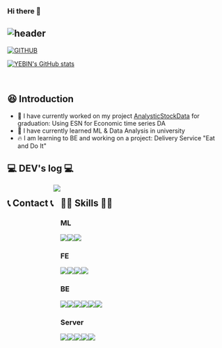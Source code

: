 ### Hi there 👋

<!--
**BEANyyy/BEANyyy** is a ✨ _special_ ✨ repository because its `README.md` (this file) appears on your GitHub profile.

Here are some ideas to get you started:
-->


<div align="left">
  
![header](https://capsule-render.vercel.app/api?type=waving&color=timeGradient&text=Welcome%20to%20Yebin's%20GitHub%20👋&animation=twinkling&fontSize=35&fontAlignY=40&fontAlign=70&height=250)
---


[![GITHUB](https://hits.seeyoufarm.com/api/count/incr/badge.svg?url=https%3A%2F%2Fgithub.com%2FBEANyyy&count_bg=%2379C83D&title_bg=%23FF6262&icon=github.svg&icon_color=%23FFFFFF&title=hits&edge_flat=false)](https://hits.seeyoufarm.com)

[![YEBIN's GitHub stats](https://github-readme-stats.vercel.app/api?username=BEANyyy&include_all_commits=true&theme=nord&hide_border=true&count_private=true)](https://github.com/BEANyyy/github-readme-stats)

<br>

## 😆 Introduction
- 🔭 I have currently worked on my project [AnalysticStockData](https://github.com/BEANyyy/AnalysticStockData) for graduation: Using ESN for Economic time series DA
- 🌱 I have currently learned ML & Data Analysis in university
- 🔥 I am learning to BE and working on a project: Delivery Service "Eat and Do It"

## 💻 DEV's log 💻
<div style="display:flex; flex-direction:row;">
<!--     <a href="https://beanyyy.github.io/">
        <img src="https://img.shields.io/badge/Github-000000?style=for-the-badge&logo=Github&logoColor=white"> 
    </a> -->
  
 
## 📞 Contact 📞
<div style="display:flex; flex-direction:row;">
    <a href="mailto:yevin2001@gmail.com">
        <img src="https://img.shields.io/badge/Gmail-EA4335?style=for-the-badge&logo=Gmail&logoColor=white"> 
    </a>
</div><be>

## 👨‍🔧 Skills 👨‍🔧
### ML
<div style="display:flex; flex-direction:row;">
    <img src="https://img.shields.io/badge/python-3776AB?style=flat-square&logo=python&logoColor=white"> 
    <img src="https://img.shields.io/badge/Jupyter Notebook-F37626?style=flat-square&logo=jupyter&logoColor=white"> 
    <img src="https://img.shields.io/badge/OpenCV-5C3EE8?style=flat-square&logo=opencv&logoColor=white"> 
    <br>
</div><be>

### FE
<div style="display:flex; flex-direction:row;">
  <img src="https://img.shields.io/badge/html5-E34F26?style=flat-square&logo=html5&logoColor=white"> 
    <img src="https://img.shields.io/badge/css-1572B6?style=flat-square&logo=css3&logoColor=white"> 
    <img src="https://img.shields.io/badge/javascript-F7DF1E?style=flat-square&logo=javascript&logoColor=black"> 
  <img src="https://img.shields.io/badge/bootstrap-7952B3?style=flat-square&logo=bootstrap&logoColor=white">
    <br>
</div><be>
  
### BE
<div style="display:flex; flex-direction:row;">
  <img src="https://img.shields.io/badge/Java-007396?style=for-the-badge&logo=Java&logoColor=white"> 
    <img src="https://img.shields.io/badge/Spring Boot-6DB33F?style=for-the-badge&logo=spring boot&logoColor=white"> 
    <img src="https://img.shields.io/badge/Gradle-02303A?style=for-the-badge&logo=gradle&logoColor=white">
    <img src="https://img.shields.io/badge/oracle-F80000?style=for-the-badge&logo=oracle&logoColor=white"> 
    <img src="https://img.shields.io/badge/mysql-4479A1?style=for-the-badge&logo=mysql&logoColor=white"> 
    <img src="https://img.shields.io/badge/firebase-FFCA28?style=for-the-badge&logo=firebase&logoColor=white">
    <br>
</div><be>
  
### Server
<div style="display:flex; flex-direction:row;">
     <img src="https://img.shields.io/badge/linux-FCC624?style=for-the-badge&logo=linux&logoColor=black"> 
    <img src="https://img.shields.io/badge/apache tomcat-F8DC75?style=for-the-badge&logo=apachetomcat&logoColor=black">
    <img src="https://img.shields.io/badge/Amazon AWS-232F3E?style=for-the-badge&logo=amazon aws&logoColor=white"> 
    <img src="https://img.shields.io/badge/Amazon EC2-FF9900?style=for-the-badge&logo=amazon ec2&logoColor=white"> 
    <img src="https://img.shields.io/badge/Amazon RDS-527FFF?style=for-the-badge&logo=amazon rds&logoColor=white">
    <br>
</div><be>   
    
<!--     <img src="https://img.shields.io/badge/Backbone.js-0071B5?style=flat-square&logo=backbone.js&logoColor=black">
 <img src="https://img.shields.io/badge/Kotlin-7F52FF?style=flat-square&logo=kotlin&logoColor=white">
    <img src="https://img.shields.io/badge/Andoid Studio-3DDC84?style=flat-square&logo=android studio&logoColor=white">
   

<!--## 🔨 Once I've used 🔨
<div style="display:flex; flex-direction:row;">
    <img src="https://img.shields.io/badge/Java-007396?style=for-the-badge&logo=Java&logoColor=white"> 
    <img src="https://img.shields.io/badge/Spring Boot-6DB33F?style=for-the-badge&logo=spring boot&logoColor=white"> 
    <!--<img src="https://img.shields.io/badge/Gradle-02303A?style=for-the-badge&logo=gradle&logoColor=white">
    <img src="https://img.shields.io/badge/oracle-F80000?style=for-the-badge&logo=oracle&logoColor=white"> 
    <img src="https://img.shields.io/badge/mysql-4479A1?style=for-the-badge&logo=mysql&logoColor=white"> 
    <img src="https://img.shields.io/badge/firebase-FFCA28?style=for-the-badge&logo=firebase&logoColor=white">
    <br>
    <img src="https://img.shields.io/badge/linux-FCC624?style=for-the-badge&logo=linux&logoColor=black"> 
    <img src="https://img.shields.io/badge/apache tomcat-F8DC75?style=for-the-badge&logo=apachetomcat&logoColor=black">
    <img src="https://img.shields.io/badge/Amazon AWS-232F3E?style=for-the-badge&logo=amazon aws&logoColor=white"> 
    <img src="https://img.shields.io/badge/Amazon EC2-FF9900?style=for-the-badge&logo=amazon ec2&logoColor=white"> 
    <img src="https://img.shields.io/badge/Amazon RDS-527FFF?style=for-the-badge&logo=amazon rds&logoColor=white">
    <br>
    <img src="https://img.shields.io/badge/html5-E34F26?style=flat-square&logo=html5&logoColor=white"> 
    <img src="https://img.shields.io/badge/css-1572B6?style=flat-square&logo=css3&logoColor=white"> 
    <img src="https://img.shields.io/badge/javascript-F7DF1E?style=flat-square&logo=javascript&logoColor=black"> 
    <img src="https://img.shields.io/badge/Backbone.js-0071B5?style=flat-square&logo=backbone.js&logoColor=black">
    <img src="https://img.shields.io/badge/bootstrap-7952B3?style=flat-square&logo=bootstrap&logoColor=white">
    <br>
    <img src="https://img.shields.io/badge/Kotlin-7F52FF?style=flat-square&logo=kotlin&logoColor=white">
    <img src="https://img.shields.io/badge/Andoid Studio-3DDC84?style=flat-square&logo=android studio&logoColor=white">
    <img src="https://img.shields.io/badge/python-3776AB?style=flat-square&logo=python&logoColor=white"> 
    <img src="https://img.shields.io/badge/OpenCV-5C3EE8?style=flat-square&logo=opencv&logoColor=white"> 
    <br>
</div>
-->

